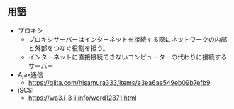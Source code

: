 ## 用語
- プロキシ
    - プロキシサーバーはインターネットを接続する際にネットワークの内部と外部をつなぐ役割を担う。
    - インターネットに直接接続できないコンピューターの代わりに接続するサーバー
- Ajax通信
    - https://qiita.com/hisamura333/items/e3ea6ae549eb09b7efb9
- iSCSI
    - https://wa3.i-3-i.info/word12371.html
